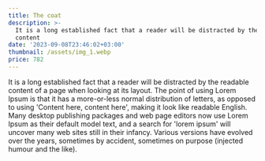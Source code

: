 ```yaml
---
title: The coat
description: >-
  It is a long established fact that a reader will be distracted by the readable
  content
date: '2023-09-08T23:46:02+03:00'
thumbnail: /assets/img_1.webp
price: 782
---
```

It is a long established fact that a reader will be distracted by the readable content of a page when looking at its layout. The point of using Lorem Ipsum is that it has a more-or-less normal distribution of letters, as opposed to using 'Content here, content here', making it look like readable English. Many desktop publishing packages and web page editors now use Lorem Ipsum as their default model text, and a search for 'lorem ipsum' will uncover many web sites still in their infancy. Various versions have evolved over the years, sometimes by accident, sometimes on purpose (injected humour and the like).
